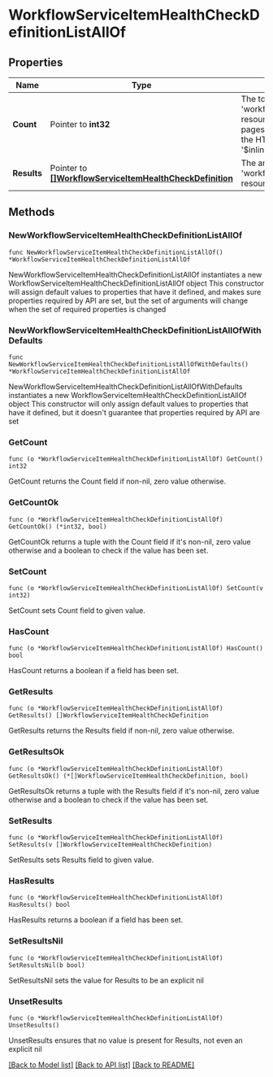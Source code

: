 # WorkflowServiceItemHealthCheckDefinitionListAllOf

## Properties

Name | Type | Description | Notes
------------ | ------------- | ------------- | -------------
**Count** | Pointer to **int32** | The total number of &#39;workflow.ServiceItemHealthCheckDefinition&#39; resources matching the request, accross all pages. The &#39;Count&#39; attribute is included when the HTTP GET request includes the &#39;$inlinecount&#39; parameter. | [optional] 
**Results** | Pointer to [**[]WorkflowServiceItemHealthCheckDefinition**](WorkflowServiceItemHealthCheckDefinition.md) | The array of &#39;workflow.ServiceItemHealthCheckDefinition&#39; resources matching the request. | [optional] 

## Methods

### NewWorkflowServiceItemHealthCheckDefinitionListAllOf

`func NewWorkflowServiceItemHealthCheckDefinitionListAllOf() *WorkflowServiceItemHealthCheckDefinitionListAllOf`

NewWorkflowServiceItemHealthCheckDefinitionListAllOf instantiates a new WorkflowServiceItemHealthCheckDefinitionListAllOf object
This constructor will assign default values to properties that have it defined,
and makes sure properties required by API are set, but the set of arguments
will change when the set of required properties is changed

### NewWorkflowServiceItemHealthCheckDefinitionListAllOfWithDefaults

`func NewWorkflowServiceItemHealthCheckDefinitionListAllOfWithDefaults() *WorkflowServiceItemHealthCheckDefinitionListAllOf`

NewWorkflowServiceItemHealthCheckDefinitionListAllOfWithDefaults instantiates a new WorkflowServiceItemHealthCheckDefinitionListAllOf object
This constructor will only assign default values to properties that have it defined,
but it doesn't guarantee that properties required by API are set

### GetCount

`func (o *WorkflowServiceItemHealthCheckDefinitionListAllOf) GetCount() int32`

GetCount returns the Count field if non-nil, zero value otherwise.

### GetCountOk

`func (o *WorkflowServiceItemHealthCheckDefinitionListAllOf) GetCountOk() (*int32, bool)`

GetCountOk returns a tuple with the Count field if it's non-nil, zero value otherwise
and a boolean to check if the value has been set.

### SetCount

`func (o *WorkflowServiceItemHealthCheckDefinitionListAllOf) SetCount(v int32)`

SetCount sets Count field to given value.

### HasCount

`func (o *WorkflowServiceItemHealthCheckDefinitionListAllOf) HasCount() bool`

HasCount returns a boolean if a field has been set.

### GetResults

`func (o *WorkflowServiceItemHealthCheckDefinitionListAllOf) GetResults() []WorkflowServiceItemHealthCheckDefinition`

GetResults returns the Results field if non-nil, zero value otherwise.

### GetResultsOk

`func (o *WorkflowServiceItemHealthCheckDefinitionListAllOf) GetResultsOk() (*[]WorkflowServiceItemHealthCheckDefinition, bool)`

GetResultsOk returns a tuple with the Results field if it's non-nil, zero value otherwise
and a boolean to check if the value has been set.

### SetResults

`func (o *WorkflowServiceItemHealthCheckDefinitionListAllOf) SetResults(v []WorkflowServiceItemHealthCheckDefinition)`

SetResults sets Results field to given value.

### HasResults

`func (o *WorkflowServiceItemHealthCheckDefinitionListAllOf) HasResults() bool`

HasResults returns a boolean if a field has been set.

### SetResultsNil

`func (o *WorkflowServiceItemHealthCheckDefinitionListAllOf) SetResultsNil(b bool)`

 SetResultsNil sets the value for Results to be an explicit nil

### UnsetResults
`func (o *WorkflowServiceItemHealthCheckDefinitionListAllOf) UnsetResults()`

UnsetResults ensures that no value is present for Results, not even an explicit nil

[[Back to Model list]](../README.md#documentation-for-models) [[Back to API list]](../README.md#documentation-for-api-endpoints) [[Back to README]](../README.md)



